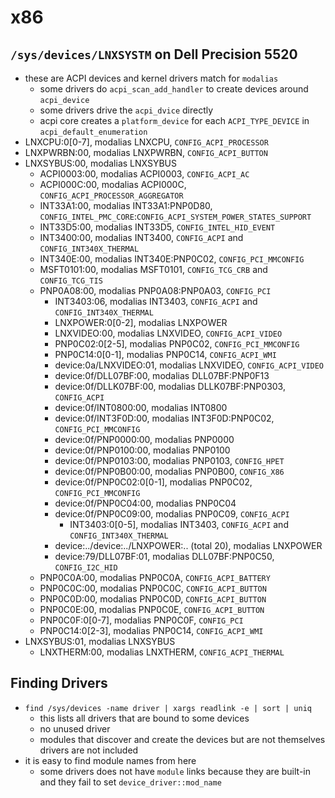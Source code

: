 x86
===

## `/sys/devices/LNXSYSTM` on Dell Precision 5520

- these are ACPI devices and kernel drivers match for `modalias`
  - some drivers do `acpi_scan_add_handler` to create devices around `acpi_device`
  - some drivers drive the `acpi_dvice` directly
  - acpi core creates a `platform_device` for each `ACPI_TYPE_DEVICE` in
    `acpi_default_enumeration`
- LNXCPU:0[0-7], modalias LNXCPU, `CONFIG_ACPI_PROCESSOR`
- LNXPWRBN:00, modalias LNXPWRBN, `CONFIG_ACPI_BUTTON`
- LNXSYBUS:00, modalias LNXSYBUS
  - ACPI0003:00, modalias ACPI0003, `CONFIG_ACPI_AC`
  - ACPI000C:00, modalias ACPI000C, `CONFIG_ACPI_PROCESSOR_AGGREGATOR`
  - INT33A1:00, modalias INT33A1:PNP0D80, `CONFIG_INTEL_PMC_CORE`:`CONFIG_ACPI_SYSTEM_POWER_STATES_SUPPORT`
  - INT33D5:00, modalias INT33D5, `CONFIG_INTEL_HID_EVENT`
  - INT3400:00, modalias INT3400, `CONFIG_ACPI` and `CONFIG_INT340X_THERMAL`
  - INT340E:00, modalias INT340E:PNP0C02, `CONFIG_PCI_MMCONFIG`
  - MSFT0101:00, modalias MSFT0101, `CONFIG_TCG_CRB` and `CONFIG_TCG_TIS`
  - PNP0A08:00, modalias PNP0A08:PNP0A03, `CONFIG_PCI`
    - INT3403:06, modalias INT3403, `CONFIG_ACPI` and `CONFIG_INT340X_THERMAL`
    - LNXPOWER:0[0-2], modalias LNXPOWER
    - LNXVIDEO:00, modalias LNXVIDEO, `CONFIG_ACPI_VIDEO`
    - PNP0C02:0[2-5], modalias PNP0C02, `CONFIG_PCI_MMCONFIG`
    - PNP0C14:0[0-1], modalias PNP0C14, `CONFIG_ACPI_WMI`
    - device:0a/LNXVIDEO:01, modalias LNXVIDEO, `CONFIG_ACPI_VIDEO`
    - device:0f/DLL07BF:00, modalias DLL07BF:PNP0F13
    - device:0f/DLLK07BF:00, modalias DLLK07BF:PNP0303, `CONFIG_ACPI`
    - device:0f/INT0800:00, modalias INT0800
    - device:0f/INT3F0D:00, modalias INT3F0D:PNP0C02, `CONFIG_PCI_MMCONFIG`
    - device:0f/PNP0000:00, modalias PNP0000
    - device:0f/PNP0100:00, modalias PNP0100
    - device:0f/PNP0103:00, modalias PNP0103, `CONFIG_HPET`
    - device:0f/PNP0B00:00, modalias PNP0B00, `CONFIG_X86`
    - device:0f/PNP0C02:0[0-1], modalias PNP0C02, `CONFIG_PCI_MMCONFIG`
    - device:0f/PNP0C04:00, modalias PNP0C04
    - device:0f/PNP0C09:00, modalias PNP0C09, `CONFIG_ACPI`
      - INT3403:0[0-5], modalias INT3403, `CONFIG_ACPI` and `CONFIG_INT340X_THERMAL`
    - device:../device:../LNXPOWER:.. (total 20), modalias LNXPOWER
    - device:79/DLL07BF:01, modalias DLL07BF:PNP0C50, `CONFIG_I2C_HID`
  - PNP0C0A:00, modalias PNP0C0A, `CONFIG_ACPI_BATTERY`
  - PNP0C0C:00, modalias PNP0C0C, `CONFIG_ACPI_BUTTON`
  - PNP0C0D:00, modalias PNP0C0D, `CONFIG_ACPI_BUTTON`
  - PNP0C0E:00, modalias PNP0C0E, `CONFIG_ACPI_BUTTON`
  - PNP0C0F:0[0-7], modalias PNP0C0F, `CONFIG_PCI`
  - PNP0C14:0[2-3], modalias PNP0C14, `CONFIG_ACPI_WMI`
- LNXSYBUS:01, modalias LNXSYBUS
  - LNXTHERM:00, modalias LNXTHERM, `CONFIG_ACPI_THERMAL`

## Finding Drivers

- `find /sys/devices -name driver | xargs readlink -e | sort | uniq`
  - this lists all drivers that are bound to some devices
  - no unused driver
  - modules that discover and create the devices but are not themselves
    drivers are not included
- it is easy to find module names from here
  - some drivers does not have `module` links because they are built-in and
    they fail to set `device_driver::mod_name`
